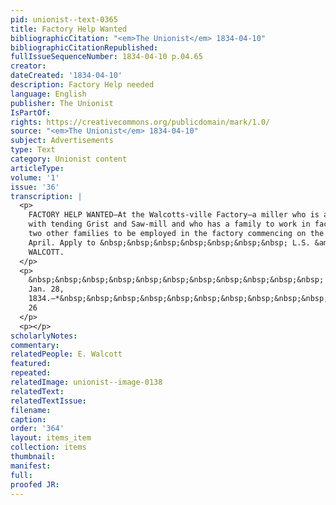 ```yaml
---
pid: unionist--text-0365
title: Factory Help Wanted
bibliographicCitation: "<em>The Unionist</em> 1834-04-10"
bibliographicCitationRepublished: 
fullIssueSequenceNumber: 1834-04-10 p.04.65
creator: 
dateCreated: '1834-04-10'
description: Factory Help needed
language: English
publisher: The Unionist
IsPartOf: 
rights: https://creativecommons.org/publicdomain/mark/1.0/
source: "<em>The Unionist</em> 1834-04-10"
subject: Advertisements
type: Text
category: Unionist content
articleType: 
volume: '1'
issue: '36'
transcription: |
  <p>
    FACTORY HELP WANTED—At the Walcotts-ville Factory—a miller who is acquainted
    with tending Grist and Saw-mill and who has a family to work in factory. Also,
    two other families to be employed in the factory commencing on the first of
    April. Apply to &nbsp;&nbsp;&nbsp;&nbsp;&nbsp;&nbsp;&nbsp; L.S. &amp; E.
    WALCOTT.
  </p>
  <p>
    &nbsp;&nbsp;&nbsp;&nbsp;&nbsp;&nbsp;&nbsp;&nbsp;&nbsp;&nbsp;&nbsp; Hampton,
    Jan. 28,
    1834.—*&nbsp;&nbsp;&nbsp;&nbsp;&nbsp;&nbsp;&nbsp;&nbsp;&nbsp;&nbsp;&nbsp;&nbsp;&nbsp;&nbsp;&nbsp;&nbsp;&nbsp;&nbsp;&nbsp;&nbsp;&nbsp;&nbsp;&nbsp;&nbsp;&nbsp;&nbsp;&nbsp;&nbsp;&nbsp;&nbsp;&nbsp;&nbsp;&nbsp;&nbsp;&nbsp;&nbsp;&nbsp;&nbsp;
    26
  </p>
  <p></p>
scholarlyNotes: 
commentary: 
relatedPeople: E. Walcott
featured: 
repeated: 
relatedImage: unionist--image-0138
relatedText: 
relatedTextIssue: 
filename: 
caption: 
order: '364'
layout: items_item
collection: items
thumbnail: 
manifest: 
full: 
proofed JR: 
---
```

